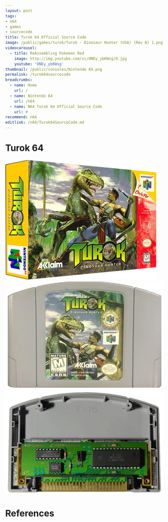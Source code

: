 ```yaml
---
layout: post
tags: 
- n64
- games
- sourcecode
title: Turok 64 Official Source Code
image: /public/games/turok/Turok - Dinosaur Hunter (USA) (Rev B) 1.png
videocarousel:
  - title: ReAssembling Pokemon Red
    image: http://img.youtube.com/vi/ONEy_ybKWsg/0.jpg
    youtube: 'ONEy_ybKWsg'
thumbnail: /public/consoles/Nintendo 64.png
permalink: /turok64sourcecode
breadcrumbs:
  - name: Home
    url: /
  - name: Nintendo 64
    url: /n64
  - name: N64 Turok 64 Official Source Code
    url: #
recommend: n64
editlink: /n64/Turok64SourceCode.md
---
```

# Turok 64
<img src="/public/games/turok/Turok - Dinosaur Hunter (USA) (Rev B) 3D.png" class="wow slideInLeft postImage" />
<img src="/public/games/turokCartridge.png" class="wow bounceInUp postImage" />
<img src="/public/N64/N64Cart_NUS_01A_01.png" class="wow bounceInLeft postImage" />

# References
[^1]:- https://www.turokforums.com/index.php?topic=645.0
